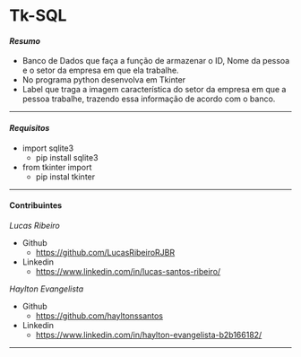 # Tk-SQL

#### *Resumo*
* Banco de Dados que faça a função de armazenar o ID, Nome da pessoa e o setor da empresa em que ela trabalhe.
* No programa python desenvolva em Tkinter
* Label que traga a imagem característica do setor da empresa em que a pessoa trabalhe, trazendo essa informação de acordo com o banco.
---
#### *Requisitos*
* import sqlite3
  * pip install sqlite3
* from  tkinter import 
  * pip instal tkinter
 -------------
#### Contribuintes
*Lucas Ribeiro*
* Github
  * https://github.com/LucasRibeiroRJBR
* Linkedin
  * https://www.linkedin.com/in/lucas-santos-ribeiro/

*Haylton Evangelista*
* Github
  * https://github.com/hayltonssantos
* Linkedin
  * https://www.linkedin.com/in/haylton-evangelista-b2b166182/
----
